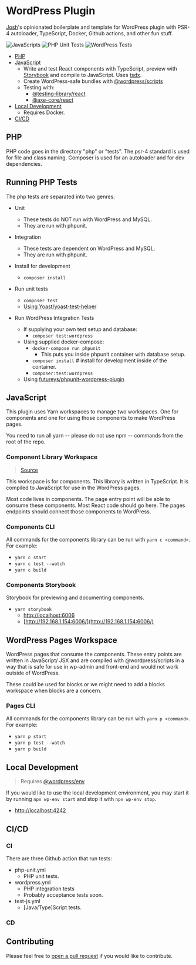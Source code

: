 # WordPress Plugin

[Josh](https://joshpress.net)'s opinionated boilerplate and template for WordPress plugin with PSR-4 autoloader, TypeScript, Docker, Github actions, and other fun stuff.

![JavaScripts](https://github.com/Shelob9/wordpress-plugin/workflows/JavaScripts/badge.svg)
![PHP Unit Tests](https://github.com/Shelob9/wordpress-plugin/workflows/PHP%20Unit%20Tests/badge.svg)
![WordPress Tests](https://github.com/Shelob9/wordpress-plugin/workflows/WordPress%20Tests/badge.svg)

- [PHP](#php)
- [JavaScript](#javascript)
  - Write and test React components with TypeScript, preview with [Storybook](https://storybook.js.org/) and compile to JavaScript. Uses [tsdx](https://github.com/formium/tsdx).
  - Create WordPress-safe bundles with [@wordpress/scripts](https://developer.wordpress.org/block-editor/packages/packages-scripts/)
  - Testing with:
    - [@testing-library/react](https://testing-library.com/docs/react-testing-library/intro/)
    - [@axe-core/react](https://www.npmjs.com/package/@axe-core/react)
- [Local Development](#local-development)
  - Requires Docker.
- [CI/CD](#cicd)

## PHP

PHP code goes in the directory "php" or "tests". The psr-4 standard is used for file and class naming. Composer is used for an autoloader and for dev dependencies.

## Running PHP Tests

The php tests are separated into two genres:

- Unit
  - These tests do NOT run with WordPress and MySQL.
  - They are run with phpunit.
- Integration
  - These tests are dependent on WordPress and MySQL.
  - They are run with phpunit.

- Install for development
  - `composer install`
- Run unit tests
  - `composer test`
  - [Using Yoast/yoast-test-helper](https://github.com/Yoast/yoast-test-helper)
- Run WordPress Integration Tests
  - If supplying your own test setup and database:
    - `composer test:wordpress`
  - Using supplied docker-compose:
    - `docker-compose run phpunit`
        - This puts you inside phpunit container with database setup.
    - `composer install` # install for development inside of the container.
    - `composer:test:wordpress`
  - Using [futureys/phpunit-wordpress-plugin](https://hub.docker.com/r/futureys/phpunit-wordpress-plugin)

## JavaScript

This plugin uses Yarn workspaces to manage two workspaces. One for components and one for using those components to make WordPress pages.

You need to run all yarn -- please do not use npm -- commands from the root of the repo.

### Component Library Workspace

> [Source](./components)

This workspace is for components. This library is written in TypeScript. It is compiled to JavaScript for use in the WordPress pages.

Most code lives in components. The page entry point will be able to consume these components. Most React code should go here. The pages endpoints should connect those components to WordPress.

### Components CLI

All commands for the components library can be run with `yarn c <command>`. For example:

- `yarn c start`
- `yarn c test --watch`
- `yarn c build`

### Components Storybook

Storybook for previewing and documenting components.

- `yarn storybook`
  - [http://localhost:6006](http://localhost:6006)
  - [http://192.168.1.154:6006/](http://192.168.1.154:6006/)

## WordPress Pages Workspace

WordPress pages that consume the components. These entry points are written in JavaScript/ JSX and are compiled with @wordpress/scripts in a way that is safe for use in wp-admin and front-end and would not work outside of WordPress.

These could be used for blocks or we might need to add a blocks workspace when blocks are a concern.

### Pages CLI

All commands for the components library can be run with `yarn p <command>`. For example:

- `yarn p start`
- `yarn p test --watch`
- `yarn p build`

## Local Development
> Requires [@wordpress/env](https://developer.wordpress.org/block-editor/packages/packages-env/)

If you would like to use the local development environment, you may start it by running `npx wp-env start` and stop it with `npx wp-env stop`.

- [http://localhost:4242]([http://localhost:4242)

## CI/CD

### CI
There are three Github action that run tests:

- php-unit.yml
    - PHP unit tests.
- wordpress.yml
   - PHP integration tests
   - Probably acceptance tests soon.
- test-js.yml
    - [Java/Type]Script tests.

### CD

## Contributing

Please feel free to [open a pull request](https://github.com/Shelob9/wordpress-plugin/pulls) if you would like to contribute.